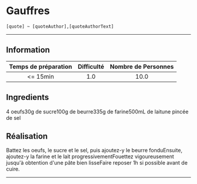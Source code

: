 # Gauffres

`[quote] ~ [quoteAuthor],[quoteAuthorText]`

---

## Information

| Temps de préparation  | Difficulté    | Nombre de Personnes |
|:---------------------:|:-------------:|:-------------------:|
| <= 15min            | 1.0  | 10.0        |

## Ingredients

4 oeufs30g de sucre100g de beurre335g de farine500mL de laitune pincée de sel

## Réalisation

Battez les oeufs, le sucre et le sel, puis ajoutez-y le beurre fonduEnsuite, ajoutez-y la farine et le lait progressivementFouettez vigoureusement jusqu'à obtention d'une pâte bien lisseFaire reposer 1h si possible avant de cuire.

---


